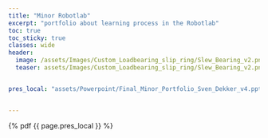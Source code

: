 ```yaml
---
title: "Minor Robotlab"
excerpt: "portfolio about learning process in the Robotlab"
toc: true
toc_sticky: true
classes: wide
header:
  image: /assets/Images/Custom_Loadbearing_slip_ring/Slew_Bearing_v2.png
  teaser: assets/Images/Custom_Loadbearing_slip_ring/Slew_Bearing_v2.png


pres_local: "assets/Powerpoint/Final_Minor_Portfolio_Sven_Dekker_v4.pptx"


---
```


{% pdf {{ page.pres_local }} %}
